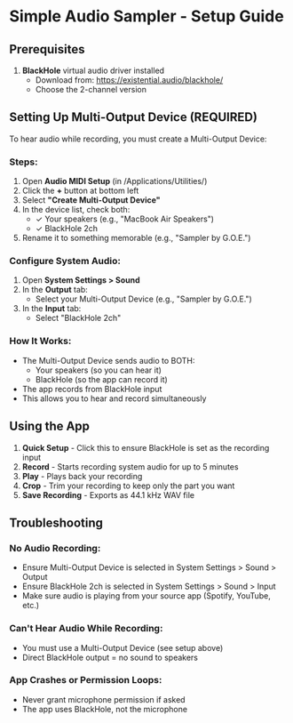 # Simple Audio Sampler - Setup Guide

## Prerequisites
1. **BlackHole** virtual audio driver installed
   - Download from: https://existential.audio/blackhole/
   - Choose the 2-channel version

## Setting Up Multi-Output Device (REQUIRED)

To hear audio while recording, you must create a Multi-Output Device:

### Steps:
1. Open **Audio MIDI Setup** (in /Applications/Utilities/)
2. Click the **+** button at bottom left
3. Select **"Create Multi-Output Device"**
4. In the device list, check both:
   - ✓ Your speakers (e.g., "MacBook Air Speakers")
   - ✓ BlackHole 2ch
5. Rename it to something memorable (e.g., "Sampler by G.O.E.")

### Configure System Audio:
1. Open **System Settings > Sound**
2. In the **Output** tab:
   - Select your Multi-Output Device (e.g., "Sampler by G.O.E.")
3. In the **Input** tab:
   - Select "BlackHole 2ch"

### How It Works:
- The Multi-Output Device sends audio to BOTH:
  - Your speakers (so you can hear it)
  - BlackHole (so the app can record it)
- The app records from BlackHole input
- This allows you to hear and record simultaneously

## Using the App

1. **Quick Setup** - Click this to ensure BlackHole is set as the recording input
2. **Record** - Starts recording system audio for up to 5 minutes
3. **Play** - Plays back your recording
4. **Crop** - Trim your recording to keep only the part you want
5. **Save Recording** - Exports as 44.1 kHz WAV file

## Troubleshooting

### No Audio Recording:
- Ensure Multi-Output Device is selected in System Settings > Sound > Output
- Ensure BlackHole 2ch is selected in System Settings > Sound > Input
- Make sure audio is playing from your source app (Spotify, YouTube, etc.)

### Can't Hear Audio While Recording:
- You must use a Multi-Output Device (see setup above)
- Direct BlackHole output = no sound to speakers

### App Crashes or Permission Loops:
- Never grant microphone permission if asked
- The app uses BlackHole, not the microphone